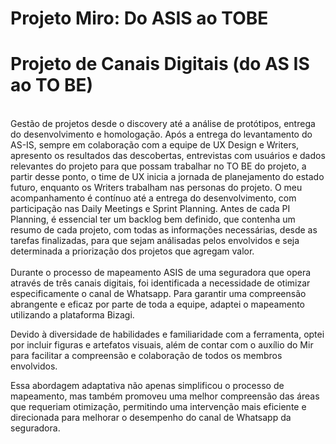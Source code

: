 <!DOCTYPE html>
<html>
<head>
<body> 
  
# Projeto Miro: Do ASIS ao TOBE

# Projeto de Canais Digitais (do AS IS ao TO BE)
<br>
Gestão de projetos desde o discovery até a análise de protótipos, entrega do desenvolvimento e homologação. 
Após a entrega do levantamento do AS-IS, sempre em colaboração com a equipe de UX Design e Writers, apresento os resultados das descobertas, entrevistas com usuários e dados relevantes do projeto para que possam trabalhar no TO BE do projeto, a partir desse ponto, o time de UX inicia a jornada de planejamento do estado futuro, enquanto os Writers trabalham nas personas do projeto.
O meu acompanhamento é contínuo até a entrega do desenvolvimento, com participação nas Daily Meetings e Sprint Planning. Antes de cada PI Planning, é essencial ter um backlog bem definido, que contenha um resumo de cada projeto, com todas as informações necessárias, desde as tarefas finalizadas, para que sejam análisadas pelos envolvidos e seja determinada a priorização dos projetos que agregam valor.
<br ><br>
Durante o processo de mapeamento ASIS de uma seguradora que opera através de três canais digitais, foi identificada a necessidade de otimizar especificamente o canal de Whatsapp. Para garantir uma compreensão abrangente e eficaz por parte de toda a equipe, adaptei o mapeamento utilizando a plataforma Bizagi.
<br  >

Devido à diversidade de habilidades e familiaridade com a ferramenta, optei por incluir figuras e artefatos visuais, além de contar com o auxílio do Mir para facilitar a compreensão e colaboração de todos os membros envolvidos.
<br  >

Essa abordagem adaptativa não apenas simplificou o processo de mapeamento, mas também promoveu uma melhor compreensão das áreas que requeriam otimização, permitindo uma intervenção mais eficiente e direcionada para melhorar o desempenho do canal de Whatsapp da seguradora.
<br  >


  </body>
  </html>
